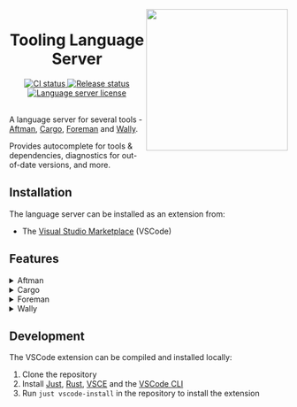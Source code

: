 <!-- markdownlint-disable MD033 -->
<!-- markdownlint-disable MD041 -->

<img align="right" width="256" src="assets/icon-256.png" />

<h1 align="center">Tooling Language Server</h1>

<div align="center">
	<a href="https://github.com/filiptibell/tooling-language-server/actions">
		<img src="https://shields.io/endpoint?url=https://badges.readysetplay.io/workflow/filiptibell/tooling-language-server/ci.yaml" alt="CI status" />
	</a>
	<a href="https://github.com/filiptibell/tooling-language-server/actions">
		<img src="https://shields.io/endpoint?url=https://badges.readysetplay.io/workflow/filiptibell/tooling-language-server/release.yaml" alt="Release status" />
	</a>
	<a href="https://github.com/filiptibell/tooling-language-server/blob/main/LICENSE.txt">
		<img src="https://img.shields.io/github/license/filiptibell/tooling-language-server.svg?label=License&color=informational" alt="Language server license" />
	</a>
</div>

<br/>

A language server for several tools - [Aftman], [Cargo], [Foreman] and [Wally].

Provides autocomplete for tools & dependencies, diagnostics for out-of-date versions, and more.

[Aftman]: https://github.com/LPGhatguy/aftman
[Cargo]: https://crates.io
[Foreman]: https://github.com/roblox/foreman
[Wally]: https://github.com/UpliftGames/wally

## Installation

The language server can be installed as an extension from:

- The [Visual Studio Marketplace](https://marketplace.visualstudio.com/items?itemName=filiptibell.tooling-language-server) (VSCode)

## Features

<details>
<summary>Aftman</summary>

Features that are currently supported:

- Diagnostics for:
  - A newer tool version is available
  - Invalid author / name / version
- Hover for information about a tool (description, links)
- Autocomplete for commonly used tool authors & names, versions
- Quick action to update to new tool version

Features that will be supported:

- Diagnostic for unsupported platform/arch

</details>

<details>
<summary>Cargo</summary>

Features that are currently supported:

- Hover for information about a dependency (description, links)
- Diagnostics for:
  - A newer dependency version is available
  - Invalid dependency name / version
- Autocomplete for dependencies - versions
- Quick action to update to a new dependency version

Features that will be supported:

- Autocomplete for dependencies - features

</details>

<details>
<summary>Foreman</summary>

See the Aftman section.

All features supported by Aftman will also be supported for Foreman.

</details>

<details>
<summary>Wally</summary>

Features that are currently supported:

- Diagnostics for:
  - A newer dependency version is available
  - Invalid author / name / version
  - Invalid dependency realm (server dep in shared)
- Hover for information about a dependency (description, links)
- Autocomplete for dependencies - authors + names + versions
- Quick action to update to a new dependency version

</details>

## Development

The VSCode extension can be compiled and installed locally:

1. Clone the repository
2. Install [Just], [Rust], [VSCE] and the [VSCode CLI]
3. Run `just vscode-install` in the repository to install the extension

[Just]: https://github.com/casey/just
[Rust]: https://www.rust-lang.org/tools/install
[VSCE]: https://github.com/microsoft/vscode-vsce
[VSCode CLI]: https://code.visualstudio.com/docs/editor/command-line
